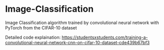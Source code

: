 # Image-Classification
Image Classification algorithm trained by convolutional neural network with PyTorch from the CIFAR-10 dataset

Detailed code explaination: https://studentsxstudents.com/training-a-convolutional-neural-network-cnn-on-cifar-10-dataset-cde439b67bf3
